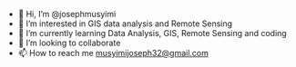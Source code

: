 - 👋 Hi, I’m @josephmusyimi
- 👀 I’m interested in GIS data analysis and Remote Sensing 
- 🌱 I’m currently learning Data Analysis, GIS, Remote Sensing and coding 
- 💞️ I’m looking to collaborate
- 📫 How to reach me musyimijoseph32@gmail.com 

<!---
josephmusyimi/josephmusyimi is a ✨ special ✨ repository because its `README.md` (this file) appears on your GitHub profile.
You can click the Preview link to take a look at your changes.
--->
